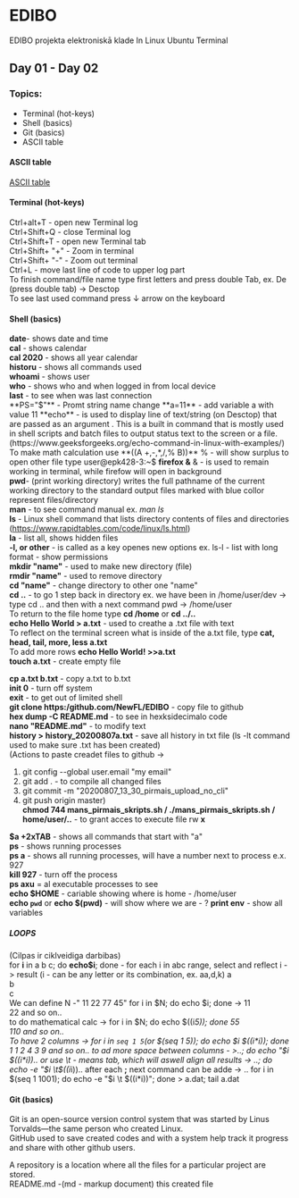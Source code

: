 # EDIBO
EDIBO projekta elektroniskā klade 
In Linux Ubuntu Terminal
## Day 01 - Day 02
### Topics:
- Terminal (hot-keys)
- Shell (basics)
- Git (basics)
- ASCII table

#### ASCII table
[ASCII table](http://www.ecowin.org/ascii.htm)

#### Terminal (hot-keys)
Ctrl+alt+T - open new Terminal log  
Ctrl+Shift+Q - close Terminal log  
Ctrl+Shift+T - open new Terminal tab  
Ctrl+Shift+ "+" - Zoom in terminal  
Ctrl+Shift+ "-" - Zoom out terminal  
Ctrl+L - move last line of code to upper log part  
To finish command/file name type first letters and press double Tab, ex. De (press double tab) -> Desctop  
To see last used command press ↓ arrow on the keyboard  

#### Shell (basics)
**date**- shows date and time  
**cal** - shows calendar  
**cal 2020** -  shows all year calendar  
**historu** - shows all commands used  
**whoami** - shows user  
**who** - shows who and when logged in from local device  
**last** -  to see when was last connection  
**PS="$"**  - Promt string name change 
**a=11** - add variable a with value 11  
**echo**  - is used to display line of text/string (on Desctop) that are passed as an argument . This is a built in command that is mostly used in shell scripts and batch files to output status text to the screen or a file. (https://www.geeksforgeeks.org/echo-command-in-linux-with-examples/)  
To make math calculation use **((A +,-,*,/,% B))** % - will show surplus    
to open other file type user@epk428-3:~$ **firefox &** & - is used to remain working in terminal, while firefow will open in background  
**pwd**- (print working directory) writes the full pathname of the current working directory to the standard output files marked with blue collor represent files/directory   
**man** - to see command manual ex. *man ls*  
**ls** - Linux shell command that lists directory contents of files and directories (https://www.rapidtables.com/code/linux/ls.html)  
**la** - list all, shows hidden files  
**-l, or other** - is called as a key openes new options ex. ls-l -  list with long format - show permissions  
**mkdir "name"** - used to make new directory (file)  
**rmdir "name"** - used to remove directory  
**cd "name"** - change directory to other one "name"  
**cd ..** - to go 1 step back in directory ex. we have been in /home/user/dev -> type cd .. and then with a next command pwd -> /home/user  
To return to the file home type **cd /home** or  **cd ../..**  
**echo Hello World > a.txt** - used to creathe a .txt file with text  
To reflect on the terminal screen what is inside of the a.txt file, type **cat, head, tail, more, less a.txt**  
To add more rows **echo Hello World! >>a.txt**  
**touch a.txt** - create empty file

**cp a.txt b.txt** - copy a.txt to b.txt  
**init 0** - turn off system  
**exit** - to get out of limited shell  
**git clone https:/github.com/NewFL/EDIBO** - copy file to github  
**hex dump -C README.md** - to see in hexksidecimalo code  
**nano "README.md"** - to modify text  
**history > history_20200807a.txt** - save all history in txt file (ls -lt command used to make sure .txt has been created)  
(Actions to paste creadet files to github ->  
1) git config --global user.email "my email"   
2) git add . - to compile all changed files  
3) git commit -m "20200807_13_30_pirmais_upload_no_cli"  
4) git push origin master)  
**chmod 744 mans_pirmais_skripts.sh / ./mans_pirmais_skripts.sh  /  home/user/..** - to grant acces to execute file rw **x** 

**$a +2xTAB** - shows all commands that start with "a"  
**ps** - shows running processes  
**ps a** - shows all running processes, will have a number next to process e.x. 927  
**kill 927** - turn off the process  
**ps axu** = al executable processes to see  
**echo $HOME** - cariable showing where is home - /home/user  
**echo `pwd`** or **echo $(pwd)** - will show where we are - ? 
**print env** - show all variables  
 
 ##### LOOPS
 (Cilpas ir ciklveidiga darbibas)  
 for **i** in a b c; do **echo$i**; done - for each i in abc range, select and reflect i -> result (i - can be any letter or its combination, ex. aa,d,k)
 a  
 b  
 c  
 We can define N -" 11 22 77 45"
 for i in $N; do echo $i; done ->
 11  
 22  and so on..  
 to do mathematical calc -> for i in $N; do echo $((i*5)); done
 55  
 110 and so on..  
 To have 2 columns -> for i in `seq 1 5`(or $(seq 1 5)); do echo $i  $((i*i)); done
 1  1  
 2  4  
 3  9  and so on..
 to ad more space between columns - >..; do echo "$i      $((i*i)).. or use \t - means tab, which will aswell align all results -> ..; do echo -e "$i \t$((i*i))..
 after each **;** next command can be adde -> ..
for i in $(seq 1 1001); do echo -e "$i \t $((i*i))"; done > a.dat; tail a.dat  

#### Git (basics)
Git is an open-source version control system that was started by Linus Torvalds—the same person who created Linux.  
GitHub used to save created codes and with a system help track it progress and share with other github users. 

A repository is a location where all the files for a particular project are stored.  
README.md -(md - markup document) this created file  



